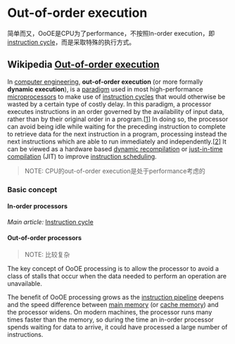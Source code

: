 # Out-of-order execution

简单而又，OoOE是CPU为了performance，不按照In-order execution，即[instruction cycle](https://infogalactic.com/info/Instruction_cycle)，而是采取特殊的执行方式。

## Wikipedia [Out-of-order execution](https://infogalactic.com/info/Out-of-order_execution)

In [computer engineering](https://infogalactic.com/info/Computer_engineering), **out-of-order execution** (or more formally **dynamic execution**), is a [paradigm](https://infogalactic.com/info/Paradigm) used in most high-performance [microprocessors](https://infogalactic.com/info/Microprocessor) to make use of [instruction cycles](https://infogalactic.com/info/Instruction_cycle) that would otherwise be wasted by a certain type of costly delay. In this paradigm, a processor executes instructions in an order governed by the availability of input data, rather than by their original order in a program.[[1\]](https://infogalactic.com/info/Out-of-order_execution#cite_note-1) In doing so, the processor can avoid being idle while waiting for the preceding instruction to complete to retrieve data for the next instruction in a program, processing instead the next instructions which are able to run immediately and independently.[[2\]](https://infogalactic.com/info/Out-of-order_execution#cite_note-2) It can be viewed as a hardware based [dynamic recompilation](https://infogalactic.com/info/Dynamic_recompilation) or [just-in-time compilation](https://infogalactic.com/info/Just-in-time_compilation) (JIT) to improve [instruction scheduling](https://infogalactic.com/info/Instruction_scheduling).

> NOTE: CPU的out-of-order execution是处于performance考虑的

### Basic concept

#### In-order processors

*Main article:* [Instruction cycle](https://infogalactic.com/info/Instruction_cycle)

#### Out-of-order processors

> NOTE: 比较复杂

The key concept of OoOE processing is to allow the processor to avoid a class of stalls that occur when the data needed to perform an operation are unavailable.

The benefit of OoOE processing grows as the [instruction pipeline](https://infogalactic.com/info/Instruction_pipeline) deepens and the speed difference between [main memory](https://infogalactic.com/info/Main_memory) (or [cache memory](https://infogalactic.com/info/Cache_memory)) and the processor widens. On modern machines, the processor runs many times faster than the memory, so during the time an in-order processor spends waiting for data to arrive, it could have processed a large number of instructions.